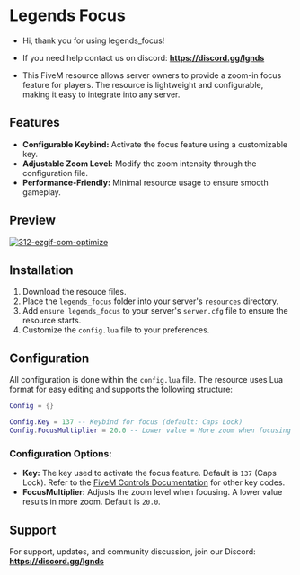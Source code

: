 # Legends Focus

* Hi, thank you for using legends_focus!

* If you need help contact us on discord: **https://discord.gg/lgnds**

* This FiveM resource allows server owners to provide a zoom-in focus feature for players. The resource is lightweight and configurable, making it easy to integrate into any server.

## Features

* **Configurable Keybind:** Activate the focus feature using a customizable key.
* **Adjustable Zoom Level:** Modify the zoom intensity through the configuration file.
* **Performance-Friendly:** Minimal resource usage to ensure smooth gameplay.

## Preview
<a href="https://ibb.co/4ZVTLQNJ"><img src="https://i.ibb.co/3yCNbJhk/312-ezgif-com-optimize.gif" alt="312-ezgif-com-optimize" border="0" /></a>

## Installation

1. Download the resouce files.
2. Place the `legends_focus` folder into your server's `resources` directory.
3. Add `ensure legends_focus` to your server's `server.cfg` file to ensure the resource starts.
4. Customize the `config.lua` file to your preferences.

## Configuration

All configuration is done within the `config.lua` file. The resource uses Lua format for easy editing and supports the following structure:

```lua
Config = {}

Config.Key = 137 -- Keybind for focus (default: Caps Lock)
Config.FocusMultiplier = 20.0 -- Lower value = More zoom when focusing
```

### Configuration Options:
- **Key:** The key used to activate the focus feature. Default is `137` (Caps Lock). Refer to the [FiveM Controls Documentation](https://docs.fivem.net/docs/game-references/controls/#controls) for other key codes.
- **FocusMultiplier:** Adjusts the zoom level when focusing. A lower value results in more zoom. Default is `20.0`.

## Support

For support, updates, and community discussion, join our Discord: **https://discord.gg/lgnds**
